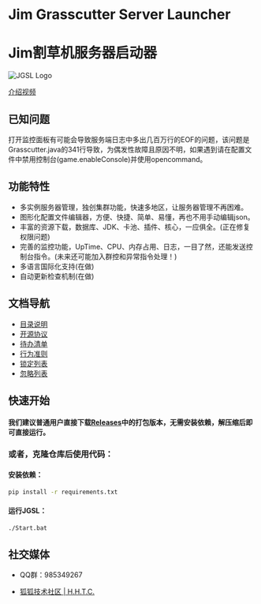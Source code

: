 # Jim Grasscutter Server Launcher

# Jim割草机服务器启动器

![JGSL Logo](Assets/JGSL-Logo.ico)

[介绍视频](https://www.bilibili.com/video/BV1B1VqzWEY7)

## 已知问题

打开监控面板有可能会导致服务端日志中多出几百万行的EOF的问题，该问题是Grasscutter.java的341行导致，为偶发性故障且原因不明，如果遇到请在配置文件中禁用控制台(game.enableConsole)并使用opencommand。

## 功能特性

 - 多实例服务器管理，独创集群功能，快速多地区，让服务器管理不再困难。
 - 图形化配置文件编辑器，方便、快捷、简单、易懂，再也不用手动编辑json。
 - 丰富的资源下载，数据库、JDK、卡池、插件、核心，一应俱全。(正在修复权限问题)
 - 完善的监控功能，UpTime、CPU、内存占用、日志，一目了然，还能发送控制台指令。(未来还可能加入群控和异常指令处理！)
 - 多语言国际化支持(在做)
 - 自动更新检查机制(在做)

## 文档导航

 - [目录说明](DirInfo.md)
 - [开源协议](LICENSE)
 - [待办清单](todolist.md)
 - [行为准则](CODE_OF_CONDUCT.md)
 - [锁定列表](edit-lock.md)
 - [忽略列表](.gitignore)

## 快速开始

#### 我们建议普通用户直接下载[Releases](https://github.com/Jimmy32767255/JimGrasscutterServerLauncher/releases)中的打包版本，无需安装依赖，解压缩后即可直接运行。

### 或者，克隆仓库后使用代码：

#### 安装依赖：

```bash
pip install -r requirements.txt
```
#### 运行JGSL：

```bash
./Start.bat
```

## 社交媒体

 - QQ群：985349267

 - [狐狐技术社区 | H.H.T.C.](https://t.me/Jimmy32767255_Community_recover)
